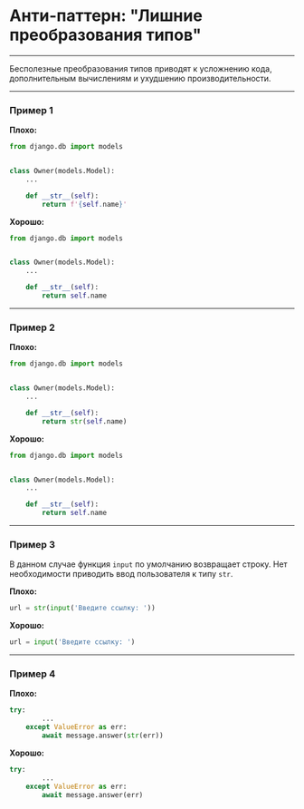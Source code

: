 # Анти-паттерн: "Лишние преобразования типов"

***

Бесполезные преобразования типов приводят к усложнению кода, дополнительным вычислениям и ухудшению производительности.

***

### Пример 1

**Плохо:**
```python
from django.db import models


class Owner(models.Model):
    ...

    def __str__(self):
        return f'{self.name}'
```
**Хорошо:**
```python
from django.db import models


class Owner(models.Model):
    ...

    def __str__(self):
        return self.name
```
***

### Пример 2

**Плохо:**
```python
from django.db import models


class Owner(models.Model):
    ...

    def __str__(self):
        return str(self.name)
```
**Хорошо:**
```python
from django.db import models


class Owner(models.Model):
    ...

    def __str__(self):
        return self.name
```
***

### Пример 3

В данном случае функция `input` по умолчанию возвращает строку. Нет необходимости приводить ввод пользователя к типу `str`.

**Плохо:**
```python
url = str(input('Введите ссылку: '))
```
**Хорошо:**
```python
url = input('Введите ссылку: ')
```
***

### Пример 4

**Плохо:**
```python
try:
        ...
    except ValueError as err:
        await message.answer(str(err))
```
**Хорошо:**
```python
try:
        ...
    except ValueError as err:
        await message.answer(err)
```

